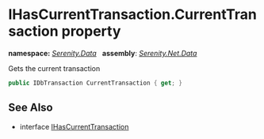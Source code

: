 # IHasCurrentTransaction.CurrentTransaction property
**namespace:** *[Serenity.Data](../../README.md#serenity.data-namespace)*   **assembly**: *[Serenity.Net.Data](../../README.md)*

Gets the current transaction

```csharp
public IDbTransaction CurrentTransaction { get; }
```

## See Also

* interface [IHasCurrentTransaction](../IHasCurrentTransaction.md)